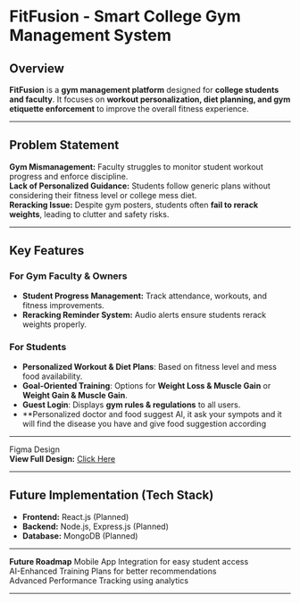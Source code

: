 # FitFusion - Smart College Gym Management System  

## Overview  
**FitFusion** is a **gym management platform** designed for **college students and faculty**. It focuses on **workout personalization, diet planning, and gym etiquette enforcement** to improve the overall fitness experience.  

---

##  Problem Statement  
 **Gym Mismanagement:** Faculty struggles to monitor student workout progress and enforce discipline.  
 **Lack of Personalized Guidance:** Students follow generic plans without considering their fitness level or college mess diet.  
 **Reracking Issue:** Despite gym posters, students often **fail to rerack weights**, leading to clutter and safety risks.  

---

## Key Features  
### For Gym Faculty & Owners  
- **Student Progress Management:** Track attendance, workouts, and fitness improvements.  
- **Reracking Reminder System:** Audio alerts ensure students rerack weights properly.  

### For Students  
- **Personalized Workout & Diet Plans**: Based on fitness level and mess food availability.  
- **Goal-Oriented Training**: Options for **Weight Loss & Muscle Gain** or **Weight Gain & Muscle Gain**.  
- **Guest Login**: Displays **gym rules & regulations** to all users.
- **Personalized doctor and food suggest AI, it ask your sympots and it will find the disease you have and give food suggestion according 

---
Figma Design  
**View Full Design:** [Click Here](https://www.figma.com/design/EqP7Bln3xxqLIb5Yes3Zb2/gym-tracker?node-id=0-1&t=D14wvLzDg3H2zlvL-1)  

---

## Future Implementation (Tech Stack)  
- **Frontend:** React.js (Planned)  
- **Backend:** Node.js, Express.js (Planned)  
- **Database:** MongoDB (Planned)  

---

**Future Roadmap**
Mobile App Integration for easy student access  
AI-Enhanced Training Plans for better recommendations  
Advanced Performance Tracking using analytics  

---





